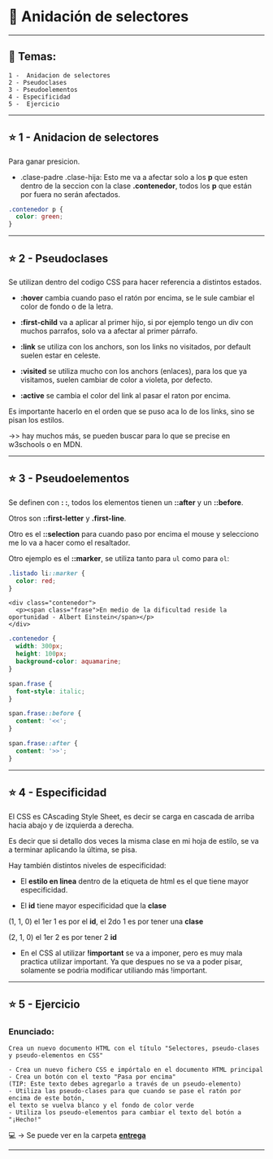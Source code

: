 # :star2:  Anidación de selectores

---

## :book: Temas:

```
1 -  Anidacion de selectores
2 - Pseudoclases
3 - Pseudoelementos
4 - Especificidad
5 -  Ejercicio
```

---

## :star: 1 -  Anidacion de selectores


Para ganar presicion.

- .clase-padre .clase-hija: Esto me va a afectar solo a los **p** que esten dentro de la seccion con la clase **.contenedor**, todos los **p** que están por fuera no serán afectados.

```CSS
.contenedor p {
  color: green;
}
```

---

## :star: 2 - Pseudoclases

Se utilizan dentro del codigo CSS para hacer referencia a distintos estados.

- **:hover** cambia cuando paso el ratón por encima, se le sule cambiar el color de fondo o de la letra.

- **:first-child** va a aplicar al primer hijo, si por ejemplo tengo un div con muchos parrafos, solo va a afectar al primer párrafo.

- **:link** se utiliza con los anchors, son los links no visitados, por default suelen estar en celeste.

- **:visited** se utiliza mucho con los anchors (enlaces), para los que ya visitamos, suelen cambiar de color a violeta, por defecto.

- **:active** se cambia el color del link al pasar el raton por encima.

Es importante hacerlo en el orden que se puso aca lo de los links, sino se pisan los estilos.

->> hay muchos más, se pueden buscar para lo que se precise en w3schools o en MDN.


---

## :star: 3 - Pseudoelementos

Se definen con **: :**, todos los elementos tienen un **::after** y un **::before**.

Otros son **::first-letter** y **.first-line**.

Otro es el **::selection** para cuando paso por encima el mouse y selecciono me lo va a hacer como el resaltador.


Otro ejemplo es el **::marker**, se utiliza tanto para ```ul``` como para ```ol```: 
```CSS
.listado li::marker {
  color: red;
}
```

```
<div class="contenedor">
  <p><span class="frase">En medio de la dificultad reside la oportunidad - Albert Einstein</span></p>
</div>
```

```CSS
.contenedor {
  width: 300px;
  height: 100px;
  background-color: aquamarine;
}

span.frase {
  font-style: italic;
}

span.frase::before {
  content: '<<';
}

span.frase::after {
  content: '>>';
}
```

---

## :star: 4 - Especificidad

El CSS es CAscading Style Sheet, es decir se carga en cascada de arriba hacia abajo y de izquierda a derecha.

Es decir que si detallo dos veces la misma clase en mi hoja de estilo, se va a terminar aplicando la última, se pisa.

Hay también distintos niveles de especificidad:

- El **estilo en linea** dentro de la etiqueta de html es el que tiene mayor especificidad.

- El **id** tiene mayor especificidad que la **clase**

(1, 1, 0) el 1er 1 es por el **id**, el 2do 1 es por tener una **clase**

(2, 1, 0) el 1er 2 es por tener 2 **id**

- En el CSS al utilizar **!important** se va a imponer, pero es muy mala practica utilizar important. Ya que despues no se va a poder pisar, solamente se podria modificar utiliando más !important.

---

## :star: 5 -  Ejercicio

### Enunciado:

```
Crea un nuevo documento HTML con el título "Selectores, pseudo-clases y pseudo-elementos en CSS"

- Crea un nuevo fichero CSS e impórtalo en el documento HTML principal
- Crea un botón con el texto "Pasa por encima" 
(TIP: Este texto debes agregarlo a través de un pseudo-elemento)
- Utiliza las pseudo-clases para que cuando se pase el ratón por encima de este botón, 
el texto se vuelva blanco y el fondo de color verde
- Utiliza los pseudo-elementos para cambiar el texto del botón a "¡Hecho!"
```

:computer: -> Se puede ver en la carpeta [**entrega**](https://github.com/eugenia1984/open_bootcamp/tree/main/02_html_css/06_selectores/entrega)

---
